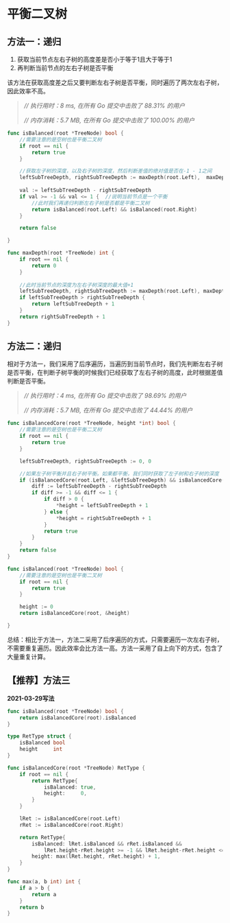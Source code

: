 # 平衡二叉树

## 方法一：递归

1. 获取当前节点左右子树的高度差是否小于等于1且大于等于1
2. 再判断当前节点的左右子树是否平衡

该方法在获取高度差之后又要判断左右子树是否平衡，同时遍历了两次左右子树，因此效率不高。

> *// 执行用时：8 ms, 在所有 Go 提交中击败了 88.31% 的用户*
>
> *// 内存消耗：5.7 MB, 在所有 Go 提交中击败了 100.00% 的用户*

```go
func isBalanced(root *TreeNode) bool {
	//需要注意的是空树也是平衡二叉树
	if root == nil {
		return true
	}

	//获取左子树的深度，以及右子树的深度，然后判断差值的绝对值是否在-1 - 1之间
	leftSubTreeDepth, rightSubTreeDepth := maxDepth(root.Left),  maxDepth(root.Right)
	
	val := leftSubTreeDepth - rightSubTreeDepth
	if val >= -1 && val <= 1 {  //说明当前节点是一个平衡
		//此时我们再递归判断左右子树是否都是平衡二叉树
		return isBalanced(root.Left) && isBalanced(root.Right)
	}

	return false

}

func maxDepth(root *TreeNode) int {
	if root == nil {
		return 0
	}
	
	//此时当前节点的深度为左右子树深度的最大值+1
	leftSubTreeDepth, rightSubTreeDepth := maxDepth(root.Left), maxDepth(root.Right)
	if leftSubTreeDepth > rightSubTreeDepth {
		return leftSubTreeDepth + 1
	}
	return rightSubTreeDepth + 1
}
```


## 方法二：递归

相对于方法一，我们采用了后序遍历，当遍历到当前节点时，我们先判断左右子树是否平衡，在判断子树平衡的时候我们已经获取了左右子树的高度，此时根据差值判断是否平衡。

>*// 执行用时：4 ms, 在所有 Go 提交中击败了 98.69% 的用户*
>
>*// 内存消耗：5.7 MB, 在所有 Go 提交中击败了 44.44% 的用户*

```go
func isBalancedCore(root *TreeNode, height *int) bool {
	//需要注意的是空树也是平衡二叉树
	if root == nil {
		return true
	}

	leftSubTreeDepth, rightSubTreeDepth := 0, 0

	//如果左子树平衡并且右子树平衡。如果都平衡，我们同时获取了左子树和右子树的深度
	if (isBalancedCore(root.Left, &leftSubTreeDepth) && isBalancedCore(root.Right, &rightSubTreeDepth)) {
		diff := leftSubTreeDepth - rightSubTreeDepth
		if diff >= -1 && diff <= 1 {
			if diff > 0 {
				*height = leftSubTreeDepth + 1
			} else {
				*height = rightSubTreeDepth + 1
			}
			return true
		}
	}
	return false
}

func isBalanced(root *TreeNode) bool {
	//需要注意的是空树也是平衡二叉树
	if root == nil {
		return true
	}

	height := 0
	return isBalancedCore(root, &height)

}
```

总结：相比于方法一，方法二采用了后序遍历的方式，只需要遍历一次左右子树，不需要重复遍历。因此效率会比方法一高。方法一采用了自上向下的方式，包含了大量重复计算。

## 【推荐】方法三

**2021-03-29写法**
```go
func isBalanced(root *TreeNode) bool {
	return isBalancedCore(root).isBalanced
}

type RetType struct {
	isBalanced bool
	height     int
}

func isBalancedCore(root *TreeNode) RetType {
	if root == nil {
		return RetType{
			isBalanced: true,
			height:     0,
		}
	}

	lRet := isBalancedCore(root.Left)
	rRet := isBalancedCore(root.Right)

	return RetType{
		isBalanced: lRet.isBalanced && rRet.isBalanced &&
			lRet.height-rRet.height >= -1 && lRet.height-rRet.height <= 1,
		height: max(lRet.height, rRet.height) + 1,
	}
}

func max(a, b int) int {
	if a > b {
		return a
	}
	return b
}
```